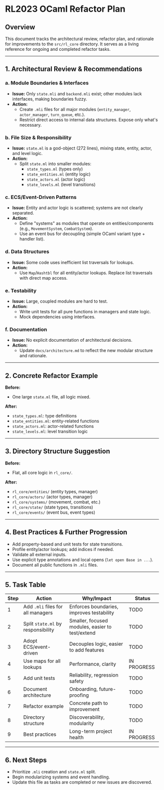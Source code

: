 # RL2023 OCaml Refactor Plan

## Overview

This document tracks the architectural review, refactor plan, and rationale for improvements to the `src/rl_core` directory. It serves as a living reference for ongoing and completed refactor tasks.

---

## 1. Architectural Review & Recommendations

### a. Module Boundaries & Interfaces

- **Issue:** Only `state.mli` and `backend.mli` exist; other modules lack interfaces, making boundaries fuzzy.
- **Action:**
  - Create `.mli` files for all major modules (`entity_manager`, `actor_manager`, `turn_queue`, etc.).
  - Restrict direct access to internal data structures. Expose only what's necessary.

### b. File Size & Responsibility

- **Issue:** `state.ml` is a god-object (272 lines), mixing state, entity, actor, and level logic.
- **Action:**
  - Split `state.ml` into smaller modules:
    - `state_types.ml` (types only)
    - `state_entities.ml` (entity logic)
    - `state_actors.ml` (actor logic)
    - `state_levels.ml` (level transitions)

### c. ECS/Event-Driven Patterns

- **Issue:** Entity and actor logic is scattered; systems are not clearly separated.
- **Action:**
  - Define "systems" as modules that operate on entities/components (e.g., `MovementSystem`, `CombatSystem`).
  - Use an event bus for decoupling (simple OCaml variant type + handler list).

### d. Data Structures

- **Issue:** Some code uses inefficient list traversals for lookups.
- **Action:**
  - Use `Map`/`Hashtbl` for all entity/actor lookups. Replace list traversals with direct map access.

### e. Testability

- **Issue:** Large, coupled modules are hard to test.
- **Action:**
  - Write unit tests for all pure functions in managers and state logic.
  - Mock dependencies using interfaces.

### f. Documentation

- **Issue:** No explicit documentation of architectural decisions.
- **Action:**
  - Update `docs/architecture.md` to reflect the new modular structure and rationale.

---

## 2. Concrete Refactor Example

**Before:**

- One large `state.ml` file, all logic mixed.

**After:**

- `state_types.ml`: type definitions
- `state_entities.ml`: entity-related functions
- `state_actors.ml`: actor-related functions
- `state_levels.ml`: level transition logic

---

## 3. Directory Structure Suggestion

**Before:**

- Flat, all core logic in `rl_core/`.

**After:**

- `rl_core/entities/` (entity types, manager)
- `rl_core/actors/` (actor types, manager)
- `rl_core/systems/` (movement, combat, etc.)
- `rl_core/state/` (state types, transitions)
- `rl_core/events/` (event bus, event types)

---

## 4. Best Practices & Further Progression

- Add property-based and unit tests for state transitions.
- Profile entity/actor lookups; add indices if needed.
- Validate all external inputs.
- Use explicit type annotations and local opens (`let open Base in ...`).
- Document all public functions in `.mli` files.

---

## 5. Task Table

| Step | Action | Why/Impact | Status |
|------|--------|------------|--------|
| 1 | Add `.mli` files for all managers | Enforces boundaries, improves testability | TODO |
| 2 | Split `state.ml` by responsibility | Smaller, focused modules, easier to test/extend | TODO |
| 3 | Adopt ECS/event-driven | Decouples logic, easier to add features | TODO |
| 4 | Use maps for all lookups | Performance, clarity | IN PROGRESS |
| 5 | Add unit tests | Reliability, regression safety | TODO |
| 6 | Document architecture | Onboarding, future-proofing | TODO |
| 7 | Refactor example | Concrete path to improvement | TODO |
| 8 | Directory structure | Discoverability, modularity | TODO |
| 9 | Best practices | Long-term project health | IN PROGRESS |

---

## 6. Next Steps

- Prioritize `.mli` creation and `state.ml` split.
- Begin modularizing systems and event handling.
- Update this file as tasks are completed or new issues are discovered.
